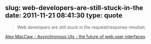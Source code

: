 slug: web-developers-are-still-stuck-in-the
date: 2011-11-21 08:41:30
type: quote
---

> Web developers are still stuck in the request/response mindset.

[Alex MacCaw - Asynchronous UIs - the future of web user interfaces](http://alexmaccaw.co.uk/posts/async_ui)
